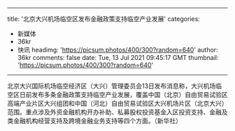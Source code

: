 
---
title: '北京大兴机场临空区发布金融政策支持临空产业发展'
categories: 
 - 新媒体
 - 36kr
 - 快讯
headimg: 'https://picsum.photos/400/300?random=640'
author: 36kr
comments: false
date: Tue, 13 Jul 2021 09:45:17 GMT
thumbnail: 'https://picsum.photos/400/300?random=640'
---

<div>   
北京大兴国际机场临空经济区（大兴）管理委员会13日发布消息称，大兴机场临空区日前发布多条金融政策支持临空产业发展，覆盖中国（北京）自由贸易试验区高端产业片区大兴组团和中国（河北）自由贸易试验区大兴机场片区（北京大兴）范围。重点涉及外资金融机构开办补助、私募股权投资基金入区投资支持、金融及类金融机构经营支持及跨境金融业务支持等四个方面。（新华社）  
</div>
            